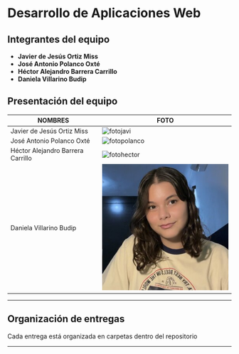 # Desarrollo de Aplicaciones Web

## Integrantes del equipo
- **Javier de Jesús Ortiz Miss**  
- **José Antonio Polanco Oxté**  
- **Héctor Alejandro Barrera Carrillo**  
- **Daniela Villarino Budip**  

## Presentación del equipo

| NOMBRES | FOTO |
|---------|------|
| Javier de Jesús Ortiz Miss | ![fotojavi](urlfoto) |
| José Antonio Polanco Oxté | ![fotopolanco](urlfoto)  |
| Héctor Alejandro Barrera Carrillo | ![fotohector](urlfoto) |
| Daniela Villarino Budip | ![Foto de Daniela Villarino](./assets/img/profile_pictures/villarinoDaniela.jpg) |

---

## Organización de entregas
Cada entrega está organizada en carpetas dentro del repositorio

---

